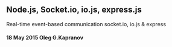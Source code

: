 Node.js, Socket.io, io.js, express.js
-------------------------------------

Real-time event-based communication socket.io, io.js & express

#### 18 May 2015 Oleg G.Kapranov
